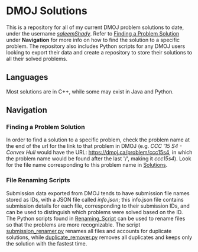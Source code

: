 # DMOJ Solutions

This is a repository for all of my current DMOJ problem solutions to
date, under the username 
[*saleemShady*](https://dmoj.ca/user/saleemShady). Refer to 
[Finding a Problem Solution](#finding-a-problem-solution) under
**Navigation** for more info on how to find the solution to a 
specific problem. The repository also includes Python scripts
for any DMOJ users looking to export their data and create
a repository to store their solutions to all their solved problems.

## Languages

Most solutions are in C++, while some may exist in Java and Python.

## Navigation

### Finding a Problem Solution
In order to find a solution to a specific problem, check the problem
name at the end of the url for the link to that problem in DMOJ
(e.g. *CCC '15 S4 - Convex Hull* would have the 
URL: https://dmoj.ca/problem/ccc15s4, in which the problem name would
be found after the last '/', making it *ccc15s4*). Look for the file
name corresponding to this problem name in [Solutions](\Solutions).

### File Renaming Scripts
Submission data exported from DMOJ tends to have submission file
names stored as IDs, with a JSON file called *info.json*; this
info.json file contains submission details for each file, corresponding
to their submission IDs, and can be used to distinguish which problems
were solved based on the ID. The Python scripts found in
[Renaming_Script](/Renaming_Script) can be used to rename files so
that the problems are more recognizable. The script
[submission_renamer.py](/Renaming_Script/submission_renamer.py)
renames all files and accounts for duplicate solutions, while
[duplicate_remover.py](/Renaming_Script/duplicate_remover.py) removes
all duplicates and keeps only the solution with the fastest time.